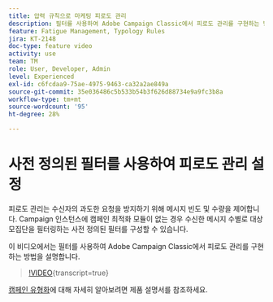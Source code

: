 ```yaml
---
title: 압력 규칙으로 마케팅 피로도 관리
description: 필터를 사용하여 Adobe Campaign Classic에서 피로도 관리를 구현하는 방법을 알아봅니다.
feature: Fatigue Management, Typology Rules
jira: KT-2148
doc-type: feature video
activity: use
team: TM
role: User, Developer, Admin
level: Experienced
exl-id: c6fcdaa9-75ae-4975-9463-ca32a2ae849a
source-git-commit: 35e036486c5b533b54b3f626d88734e9a9fc3b8a
workflow-type: tm+mt
source-wordcount: '95'
ht-degree: 28%

---
```


# 사전 정의된 필터를 사용하여 피로도 관리 설정

피로도 관리는 수신자의 과도한 요청을 방지하기 위해 메시지 빈도 및 수량을 제어합니다. Campaign 인스턴스에 캠페인 최적화 모듈이 없는 경우 수신한 메시지 수별로 대상 모집단을 필터링하는 사전 정의된 필터를 구성할 수 있습니다.

이 비디오에서는 필터를 사용하여 Adobe Campaign Classic에서 피로도 관리를 구현하는 방법을 설명합니다.

>[!VIDEO](https://video.tv.adobe.com/v/25091?quality=12&learn=on){transcript=true}

[캠페인 유형화](https://experienceleague.adobe.com/docs/campaign-classic/using/orchestrating-campaigns/campaign-optimization/about-campaign-typologies.html?lang=ko)에 대해 자세히 알아보려면 제품 설명서를 참조하세요.
